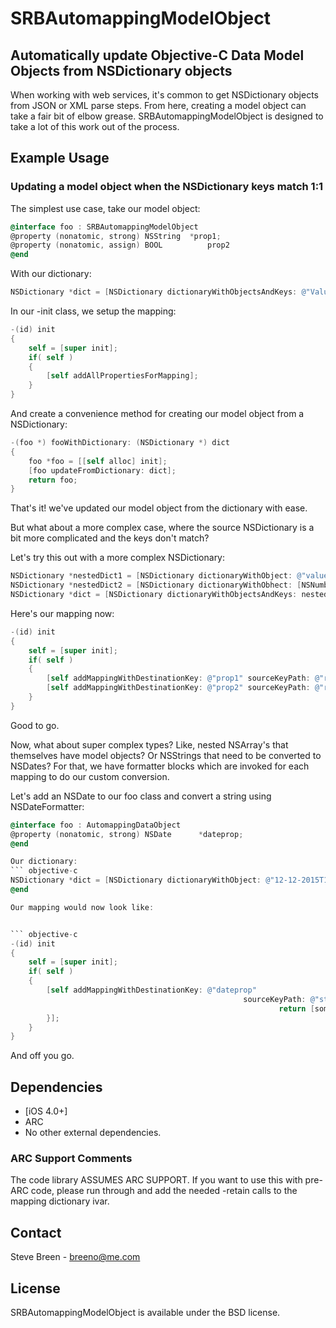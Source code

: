 # SRBAutomappingModelObject
## Automatically update Objective-C Data Model Objects from NSDictionary objects

When working with web services, it's common to get NSDictionary objects from JSON or XML parse steps.  From here, creating a model object can take a fair bit of elbow grease.  SRBAutomappingModelObject is designed to take a lot of this work out of the process.

## Example Usage

###  Updating a model object when the NSDictionary keys match 1:1

The simplest use case, take our model object:

``` objective-c
@interface foo : SRBAutomappingModelObject
@property (nonatomic, strong) NSString 	*prop1;
@property (nonatomic, assign) BOOL		 	prop2
@end

```
With our dictionary:

``` objective-c
NSDictionary *dict = [NSDictionary dictionaryWithObjectsAndKeys: @"Value 1", @"prop1", [NSNumber numberWithBool: YES], @"prop2", nil];
```

In our -init class, we setup the mapping:

``` objective-c
-(id) init
{
	self = [super init];
	if( self )
	{
		[self addAllPropertiesForMapping];
	}
}
```

And create a convenience method for creating our model object from a NSDictionary:

``` objective-c
-(foo *) fooWithDictionary: (NSDictionary *) dict
{
	foo *foo = [[self alloc] init];
	[foo updateFromDictionary: dict];
	return foo;
}
```

That's it! we've updated our model object from the dictionary with ease.

But what about a more complex case, where the source NSDictionary is a bit more complicated and the keys don't match?

Let's try this out with a more complex NSDictionary:

``` objective-c
NSDictionary *nestedDict1 = [NSDictionary dictionaryWithObject: @"value 1" forKey: @"nestedfookey"];
NSDictionary *nestedDict2 = [NSDictionary dictionaryWithObhect: [NSNumber numberWithBool: NO] forKey: @"nestedbarkey"];
NSDictionary *dict = [NSDictionary dictionaryWithObjectsAndKeys: nestedDict1, @"rootfookey", nestedDict2, @"rootbarkey", nil];
```

Here's our mapping now:

``` objective-c
-(id) init
{
	self = [super init];
	if( self )
	{
		[self addMappingWithDestinationKey: @"prop1" sourceKeyPath: @"rootfookey.nestedfookey"];
		[self addMappingWithDestinationKey: @"prop2" sourceKeyPath: @"rootbarkey.nestedbarkey"];
	}
}
```

Good to go.

Now, what about super complex types?  Like, nested NSArray's that themselves have model objects?  Or NSStrings that need to be converted to NSDates?  For that, we have formatter blocks which are invoked for each mapping to do our custom conversion.

Let's add an NSDate to our foo class and convert a string using NSDateFormatter:

``` objective-c
@interface foo : AutomappingDataObject
@property (nonatomic, strong) NSDate 	  *dateprop;
@end

Our dictionary:
``` objective-c
NSDictionary *dict = [NSDictionary dictionaryWithObject: @"12-12-2015T12:20:10" forKey: @"stringDate"];
@end

Our mapping would now look like:


``` objective-c
-(id) init
{
	self = [super init];
	if( self )
	{
		[self addMappingWithDestinationKey: @"dateprop" 
													sourceKeyPath: @"stringDate" formattingBlock: ^ id (id data) {
															return [someDateFormatter: dateFromString: data];
		}];
	}
}
```

And off you go.

## Dependencies

* [iOS 4.0+]
* ARC
* No other external dependencies.

### ARC Support Comments

The code library ASSUMES ARC SUPPORT.
If you want to use this with pre-ARC code, please run through and add the needed -retain calls to the mapping dictionary ivar.

## Contact

Steve Breen - breeno@me.com

## License

SRBAutomappingModelObject is available under the BSD license.
